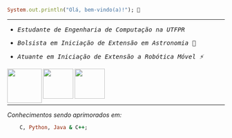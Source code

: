 


```ruby
System.out.println("Olá, bem-vindo(a)!"); 👋
```
______________________________________________________________________________

- <kbd>_Estudante de Engenharia de Computação na UTFPR_

- <kbd>_Bolsista em Iniciação de Extensão em Astronomia 🔭_

- <kbd>_Atuante em Iniciação de Extensão a Robótica Móvel ⚡_</kbd>

<html>
    <img  align="left" height="80" width="80" src="https://pa1.narvii.com/6552/fb4b8dea24e045d3324bd1eb959c2a566ea6c3f5_hq.gif"></img>
    <img  align="left" height="70" width="70" src="https://iaciduino.enp.unam.mx/wpArduino/wp-content/uploads/2021/01/ArmandoCircuitosAnimado-1.gif"></img>
    <img  align="center" height="70" width="70" src="https://github.com/user-attachments/assets/1ea94000-6719-4d4b-9833-1956ed0512b2"></img>  
</html>


___________________________________________________________________________________
_Conhecimentos sendo aprimorados em:_
```ruby
    C, Python, Java & C++;
```

